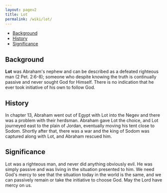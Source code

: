 ```yaml
---
layout: pagev2
title: Lot
permalink: /wiki/lot/
---
```

- [Background](#background)
- [History](#history)
- [Significance](#significance)

## Background

**Lot** was Abraham's nephew and can be described as a defeated righteous man (2 Pet. 2:6-8); someone who despite knowing the truth is continually passive and never sought God for Himself. There is no indication that he ever took initiative of his own to follow God. 

## History

In chapter 13, Abraham went out of Egypt with Lot into the Negev and there was a problem with their herdsman. Abraham gave Lot the choice, and Lot journeyed east to the plain of Jordan, eventually moving his tent close to Sodom. Shortly after that, there was a war and the king of Sodom was captured along with Lot, and Abraham rescued him. 

## Significance

Lot was a righteous man, and never did anything obviously evil. He was simply passive and was living in the situation presented to him. We need God's mercy to see that the situation today in the world is the same, and we can passively remain or take the initiative to choose God. May the Lord have mercy on us.